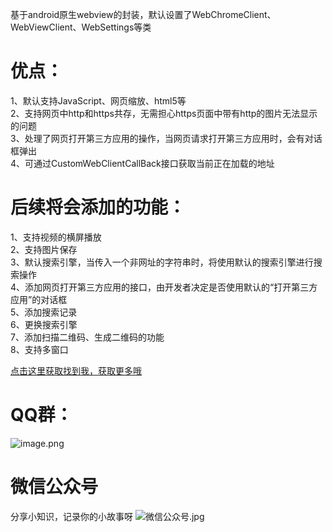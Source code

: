 基于android原生webview的封装，默认设置了WebChromeClient、WebViewClient、WebSettings等类
# 优点：
1、默认支持JavaScript、网页缩放、html5等<br/>
2、支持网页中http和https共存，无需担心https页面中带有http的图片无法显示的问题<br/>
3、处理了网页打开第三方应用的操作，当网页请求打开第三方应用时，会有对话框弹出<br/>
4、可通过CustomWebClientCallBack接口获取当前正在加载的地址<br/>

# 后续将会添加的功能：
1、支持视频的横屏播放<br/>
2、支持图片保存<br/>
3、默认搜索引擎，当传入一个非网址的字符串时，将使用默认的搜索引擎进行搜索操作<br/>
4、添加网页打开第三方应用的接口，由开发者决定是否使用默认的“打开第三方应用”的对话框<br/>
5、添加搜索记录<br/>
6、更换搜索引擎<br/>
7、添加扫描二维码、生成二维码的功能<br/>
8、支持多窗口<br/>


[点击这里获取找到我，获取更多哦](https://www.jianshu.com/p/7d19f0df5b6b)
# QQ群：
![image.png](https://upload-images.jianshu.io/upload_images/10388040-332082519cc3389f?imageMogr2/auto-orient/strip%7CimageView2/2/w/1240)
# 微信公众号
分享小知识，记录你的小故事呀
![微信公众号.jpg](https://upload-images.jianshu.io/upload_images/10388040-1795efb2aebc393e?imageMogr2/auto-orient/strip%7CimageView2/2/w/1240)


